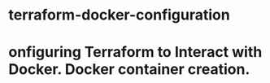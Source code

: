# terraform-docker-configuration

# onfiguring Terraform to Interact with Docker. Docker container creation.
